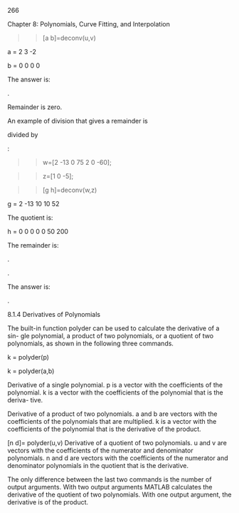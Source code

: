 266

Chapter 8: Polynomials, Curve Fitting, and Interpolation

>> [a b]=deconv(u,v)

a =
     2     3    -2

b =
     0     0     0     0

The answer is:

.

Remainder is zero.

An  example  of  division  that  gives  a  remainder  is

divided by

:

>> w=[2 -13 0 75 2 0 -60];

>> z=[1 0 -5];

>> [g h]=deconv(w,z)

g =
    2  -13   10   10   52

The quotient is:

h =
    0   0   0   0   0   50   200

The remainder is:

.

.

The answer is:

.

8.1.4 Derivatives of Polynomials

The built-in function polyder can be used to calculate the derivative of a sin-
gle polynomial, a product of two polynomials, or a quotient of two polynomials,
as shown in the following three commands.

k = polyder(p)

k = polyder(a,b)

Derivative  of  a  single  polynomial.  p  is  a  vector  with
the coefficients of the polynomial. k is a vector with
the  coefficients  of  the  polynomial  that  is  the  deriva-
tive.

Derivative of a product of two polynomials. a and b
are  vectors  with  the  coefficients  of  the  polynomials
that are multiplied. k is a vector with the coefficients
of the polynomial that is the derivative of the product.

[n d]= polyder(u,v) Derivative of a quotient of two polynomials. u and v
are vectors with the coefficients of the numerator and
denominator polynomials. n and d are  vectors  with
the  coefficients  of  the  numerator  and  denominator
polynomials in the quotient that is the derivative.

The  only  difference  between  the  last  two  commands  is  the  number  of  output
arguments. With two output arguments MATLAB calculates the derivative of
the quotient of two polynomials. With one output argument, the derivative is of
the product.

